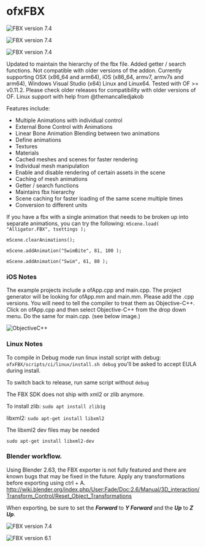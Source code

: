 # ofxFBX

![FBX version 7.4](ReadMeImages/fbxAnim.gif)

![FBX version 7.4](ReadMeImages/fbxout.gif)

![FBX version 7.4](ReadMeImages/teddy.mov.gif)

Updated to maintain the hierarchy of the fbx file. Added getter / search functions. 
Not compatible with older versions of the addon.
Currently supporting OSX (x86_64 and arm64), iOS (x86_64, armv7, armv7s and arm64), Windows Visual Studio (x64) Linux and Linux64. Tested with OF >= v0.11.2. Please check older releases for compatibility with older versions of OF. Linux support with help from @themancalledjakob

Features include:
* Multiple Animations with individual control
* External Bone Control with Animations
* Linear Bone Animation Blending between two animations
* Define animations
* Textures
* Materials
* Cached meshes and scenes for faster rendering
* Individual mesh manipulation
* Enable and disable rendering of certain assets in the scene
* Caching of mesh animations
* Getter / search functions
* Maintains fbx hierarchy
* Scene caching for faster loading of the same scene multiple times
* Conversion to different units

If you have a fbx with a single animation that needs to be broken up into separate animations, you can try the following:
`mScene.load( "Alligator.FBX", tsettings );`

`mScene.clearAnimations();`

`mScene.addAnimation("SwimBite", 81, 100 );`

`mScene.addAnimation("Swim", 61, 80 );`

### iOS Notes
The example projects include a ofApp.cpp and main.cpp. The project generator will be looking for ofApp.mm and main.mm. Please add the .cpp versions. You will need to tell the compiler to treat them as Objective-C++. Click on ofApp.cpp and then select Objective-C++ from the drop down menu. Do the same for main.cpp. (see below image.)

![ObjectiveC++](ReadMeImages/ObjCFileType.png)

### Linux Notes
To compile in Debug mode run linux install script with debug: `ofxFBX/scripts/ci/linux/install.sh debug`
you'll be asked to accept EULA during install.

To switch back to release, run same script without `debug`

The FBX SDK does not ship with xml2 or zlib anymore.

To install zlib: `sudo apt install zlib1g`

libxml2: `sudo apt-get install libxml2`

The libxml2 dev files may be needed

`sudo apt-get install libxml2-dev`


### Blender workflow. 
Using Blender 2.63, the FBX exporter is not fully featured and there are known bugs that may be fixed in the future.
Apply any transformations before exporting using ctrl + A. http://wiki.blender.org/index.php/User:Fade/Doc:2.6/Manual/3D_interaction/Transform_Control/Reset_Object_Transformations

When exporting, be sure to set the **_Forward_** to **_Y Forward_** and the **_Up_** to **_Z Up_**.

![FBX version 7.4](https://github.com/NickHardeman/ofxFBX/blob/master/ReadMeImages/Screen%20Shot%202014-09-18%20at%2011.09.05%20PM.png)

![FBX version 6.1](https://github.com/NickHardeman/ofxFBX/blob/master/ReadMeImages/Screen%20Shot%202014-09-19%20at%204.05.06%20PM.png)
